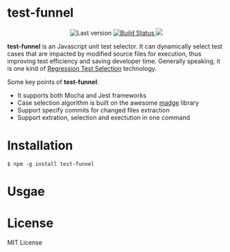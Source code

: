 # test-funnel

<p align="center">
	<img alt="Last version" src="https://img.shields.io/github/tag/slxiao/test-funnel.svg?style=flat-square" />
	<a href="https://travis-ci.org/slxiao/test-funnel">
		<img alt="Build Status" src="http://img.shields.io/travis/slxiao/test-funnel/master.svg?style=flat-square" />
	</a>
	<a href="https://www.npmjs.org/package/test-funnel">
		<img alg="NPM Status" src="http://img.shields.io/npm/dm/test-funnel.svg?style=flat-square" />
	</a>
</p>

**test-funnel** is an Javascript unit test selector. It can dynamically select test cases that are impacted by modified source files for execution, thus improving test efficiency and saving developer time. Generally speaking, it is one kind of [Regression Test Selection](https://users.oden.utexas.edu/~sbiswas/files/papers/informaticasurvey.pdf) technology.

Some key points of **test-funnel**:
- It supports both Mocha and Jest frameworks
- Case selection algorithm is built on the awesome [madge](https://github.com/pahen/madge) library
- Support specify commits for changed files extraction
- Support extration, selection and exectution in one command


# Installation
```shell
$ npm -g install test-funnel
```
# Usgae

# License
MIT License
